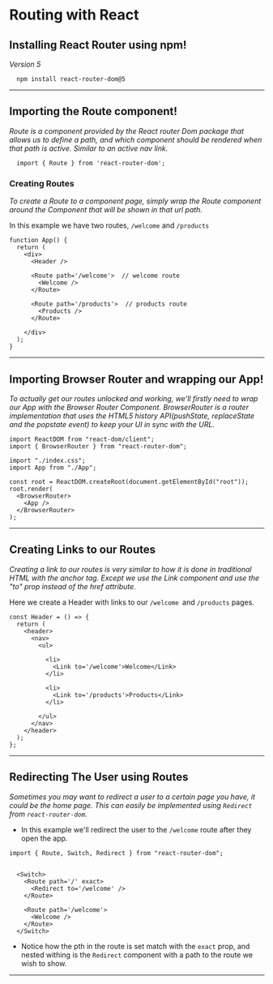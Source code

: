 # **Routing with React**

## **Installing React Router using npm!**

_Version 5_

```
  npm install react-router-dom@5
```

---

## **Importing the Route component!**

_Route is a component provided by the React router Dom package that allows us to define a path, and which component should be rendered when that path is active. Similar to an active nav link._

```
  import { Route } from 'react-router-dom';
```

### **Creating Routes**

_To create a Route to a component page, simply wrap the Route component around the Component that will be shown in that url path._

In this example we have two routes, `/welcome` and `/products`

```
function App() {
  return (
    <div>
      <Header />

      <Route path='/welcome'>  // welcome route
        <Welcome />
      </Route>

      <Route path='/products'>  // products route
        <Products />
      </Route>

    </div>
  );
}
```

---

## **Importing Browser Router and wrapping our App!**

_To actually get our routes unlocked and working, we'll firstly need to wrap our App with the Browser Router Component. BrowserRouter is a router implementation that uses the HTML5 history API(pushState, replaceState and the popstate event) to keep your UI in sync with the URL._

```
import ReactDOM from "react-dom/client";
import { BrowserRouter } from "react-router-dom";

import "./index.css";
import App from "./App";

const root = ReactDOM.createRoot(document.getElementById("root"));
root.render(
  <BrowserRouter>
    <App />
  </BrowserRouter>
);
```

---

## **Creating Links to our Routes**

_Creating a link to our routes is very similar to how it is done in traditional HTML with the anchor tag. Except we use the Link component and use the "to" prop instead of the href attribute._

Here we create a Header with links to our `/welcome `and `/products` pages.

```
const Header = () => {
  return (
    <header>
      <nav>
        <ul>

          <li>
            <Link to='/welcome'>Welcome</Link>
          </li>

          <li>
            <Link to='/products'>Products</Link>
          </li>

        </ul>
      </nav>
    </header>
  );
};
```

---

## **Redirecting The User using Routes**

_Sometimes you may want to redirect a user to a certain page you have, it could be the home page. This can easily be implemented using `Redirect` from `react-router-dom`._

- In this example we'll redirect the user to the `/welcome` route after they open the app.

```
import { Route, Switch, Redirect } from "react-router-dom";


  <Switch>
    <Route path='/' exact>
      <Redirect to='/welcome' />
    </Route>

    <Route path='/welcome'>
      <Welcome />
    </Route>
  </Switch>

```

- Notice how the pth in the route is set match with the `exact` prop, and nested withing is the `Redirect` component with a path to the route we wish to show.

---
